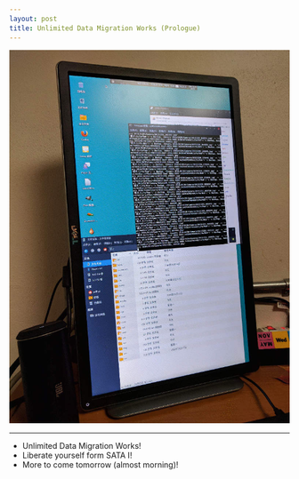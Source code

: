 ```yaml
---
layout: post
title: Unlimited Data Migration Works (Prologue)
---
```


[![udmw](/assets/img/unlimited-data-migration-works.jpg)](/assets/img/unlimited-data-migration-works-full.jpg)

----------

- Unlimited Data Migration Works!
- Liberate yourself form SATA I!
- More to come tomorrow (almost morning)!
